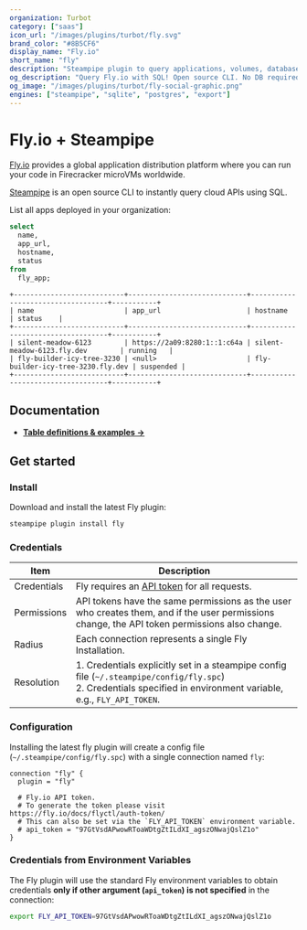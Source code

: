 ```yaml
---
organization: Turbot
category: ["saas"]
icon_url: "/images/plugins/turbot/fly.svg"
brand_color: "#8B5CF6"
display_name: "Fly.io"
short_name: "fly"
description: "Steampipe plugin to query applications, volumes, databases, and more from your Fly organization."
og_description: "Query Fly.io with SQL! Open source CLI. No DB required."
og_image: "/images/plugins/turbot/fly-social-graphic.png"
engines: ["steampipe", "sqlite", "postgres", "export"]
---
```


# Fly.io + Steampipe

[Fly.io](https://fly.io) provides a global application distribution platform where you can run your code in Firecracker microVMs worldwide.

[Steampipe](https://steampipe.io) is an open source CLI to instantly query cloud APIs using SQL.

List all apps deployed in your organization:

```sql
select
  name,
  app_url,
  hostname,
  status
from
  fly_app;
```

```
+---------------------------+-----------------------------+-----------------------------------+-----------+
| name                      | app_url                     | hostname                          | status    |
+---------------------------+-----------------------------+-----------------------------------+-----------+
| silent-meadow-6123        | https://2a09:8280:1::1:c64a | silent-meadow-6123.fly.dev        | running   |
| fly-builder-icy-tree-3230 | <null>                      | fly-builder-icy-tree-3230.fly.dev | suspended |
+---------------------------+-----------------------------+-----------------------------------+-----------+
```

## Documentation

- **[Table definitions & examples →](/plugins/turbot/fly/tables)**

## Get started

### Install

Download and install the latest Fly plugin:

```bash
steampipe plugin install fly
```

### Credentials

| Item        | Description                                                                                                                                                            |
| ----------- | ---------------------------------------------------------------------------------------------------------------------------------------------------------------------- |
| Credentials | Fly requires an [API token](https://fly.io/docs/flyctl/auth-token/) for all requests.                                                                                  |
| Permissions | API tokens have the same permissions as the user who creates them, and if the user permissions change, the API token permissions also change.                          |
| Radius      | Each connection represents a single Fly Installation.                                                                                                                  |
| Resolution  | 1. Credentials explicitly set in a steampipe config file (`~/.steampipe/config/fly.spc`)<br />2. Credentials specified in environment variable, e.g., `FLY_API_TOKEN`. |

### Configuration

Installing the latest fly plugin will create a config file (`~/.steampipe/config/fly.spc`) with a single connection named `fly`:

```hcl
connection "fly" {
  plugin = "fly"

  # Fly.io API token.
  # To generate the token please visit https://fly.io/docs/flyctl/auth-token/
  # This can also be set via the `FLY_API_TOKEN` environment variable.
  # api_token = "97GtVsdAPwowRToaWDtgZtILdXI_agszONwajQslZ1o"
}
```

### Credentials from Environment Variables

The Fly plugin will use the standard Fly environment variables to obtain credentials **only if other argument (`api_token`) is not specified** in the connection:

```sh
export FLY_API_TOKEN=97GtVsdAPwowRToaWDtgZtILdXI_agszONwajQslZ1o
```


